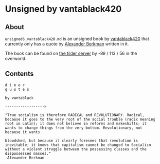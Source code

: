 # Unsigned by vantablack420

## About
`unsigned6_vantablack420.md` is an unsigned book by [vantablack420](https://namemc.com/profile/vantablack420.1) that currently only has a quote by [Alexander Berkman](https://en.wikipedia.org/wiki/Alexander_Berkman) written in it.

The book can be found on [the tilder server](https://mc.tildeverse.org) by -89 / 113 / 56 in the overworld.

## Contents
```
d i n e r 
q u o t e s

by vantablack 

------------------>

"True socialism is therefore RADICAL and REVOLUTIONARY. Radical, because it goes to the very root of the social trouble (radix meaning root in Latin); it does not believe in reforms and makeshifts; it wants to change things from the very bottom. Revolutionary, not because it wants

bloodshed, but because it clearly foresees that revolution is inevitable; it knows that capitalism cannot be changed to Socialism without a violent struggle between the possessing classes and the dispossessed masses." 
-Alexander Berkman


```